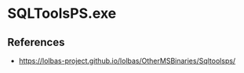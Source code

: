 # SQLToolsPS.exe

## References
* https://lolbas-project.github.io/lolbas/OtherMSBinaries/Sqltoolsps/
